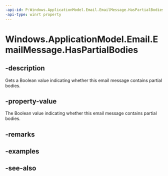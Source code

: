 ```yaml
---
-api-id: P:Windows.ApplicationModel.Email.EmailMessage.HasPartialBodies
-api-type: winrt property
---
```


<!-- Property syntax
public bool HasPartialBodies { get; }
-->

# Windows.ApplicationModel.Email.EmailMessage.HasPartialBodies

## -description
Gets a Boolean value indicating whether this email message contains partial bodies.

## -property-value
The Boolean value indicating whether this email message contains partial bodies.

## -remarks

## -examples

## -see-also
